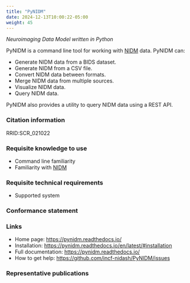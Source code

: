 ```yaml
---
title: "PyNIDM"
date: 2024-12-13T10:00:22-05:00
weight: 45
---
```


*Neuroimaging Data Model written in Python*

PyNIDM is a command line tool for working with [NIDM](../nidm/index.html) data. PyNIDM can:

- Generate NIDM data from a BIDS dataset.
- Generate NIDM from a CSV file.
- Convert NIDM data between formats.
- Merge NIDM data from multiple sources.
- Visualize NIDM data.
- Query NIDM data.

PyNIDM also provides a utility to query NIDM data using a REST API.

### Citation information

RRID:SCR_021022

### Requisite knowledge to use

- Command line familiarity
- Familiarity with [NIDM](../nidm/index.html)

### Requisite technical requirements

- Supported system

### Conformance statement

### Links

- Home page: https://pynidm.readthedocs.io/
- Installation: https://pynidm.readthedocs.io/en/latest/#installation
- Full documentation: https://pynidm.readthedocs.io/
- How to get help: https://github.com/incf-nidash/PyNIDM/issues

### Representative publications
